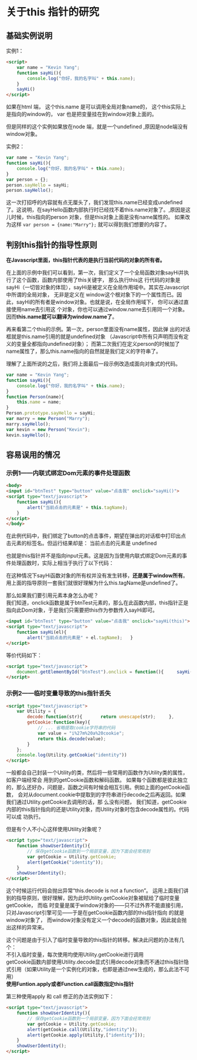 # 关于this 指针的研究

## 基础实例说明

实例1：
```html
<script>
    var name = "Kevin Yang";
    function sayHi(){
        console.log("你好，我的名字叫" + this.name);
    }
    sayHi()
</script>
```
如果在html 端， 这个this.name 是可以调用全局对象name的， 这个this实际上是指向的window的， var 也是把变量挂在到window对象上面的。

但是同样的这个实例如果放在node 端，就是一个undefined ,原因是node端没有window对象。

实例2：
```javascript
var name = "Kevin Yang";   
function sayHi(){     
    console.log("你好，我的名字叫" + this.name);   
}   
var person = {};   
person.sayHello = sayHi;   
person.sayHello(); 
```

这一次打招呼的内容就有点无厘头了，我们发现this.name已经变成undefined了。这说明，在sayHello函数内部执行时已经找不着this.name对象了。,原因是这儿时候，this指向的person 对象，但是this对象上面是没有name属性的。
如果改为这样 `var person = {name:"Marry"};` 就可以得到我们想要的内容了。


## 判别this指针的指导性原则

**在Javascript里面，this指针代表的是执行当前代码的对象的所有者。**

在上面的示例中我们可以看到，第一次，我们定义了一个全局函数对象sayHi并执行了这个函数，函数内部使用了this关键字，
那么执行this这 行代码的对象是sayHi（一切皆对象的体现），sayHi是被定义在全局作用域中。其实在Javascript中所谓的全局对象，
无非是定义在 window这个根对象下的一个属性而已。因此，sayHi的所有者是window对象。也就是说，在全局作用域下，
你可以通过直接使用name去引用这 个对象，你也可以通过window.name去引用同一个对象。因而**this.name就可以翻译为window.name了**。

再来看第二个this的示例。第一次，person里面没有name属性，因此弹 出的对话框就是this.name引用的就是undefined对象
（Javascript中所有只声明而没有定义的变量全都指向undefined对象）；
而第二次我们在定义person的时候加了name属性了，那么this.name指向的自然就是我们定义的字符串了。

理解了上面所说的之后，我们将上面最后一段示例改造成面向对象式的代码。              
```javascript
var name = "Kevin Yang";   
function sayHi(){     
    console.log("你好，我的名字叫" + this.name);   
}  
function Person(name){     
    this.name = name;   
}   
Person.prototype.sayHello = sayHi;   
var marry = new Person("Marry");     
marry.sayHello();   
var kevin = new Person("Kevin");   
kevin.sayHello(); 
```

## 容易误用的情况

### 示例1——内联式绑定Dom元素的事件处理函数
```html
<body>
<input id="btnTest" type="button" value="点击我" onclick="sayHi()">
<script type="text/javascript">   
	function sayHi(){     
		alert("当前点击的元素是" + this.tagName);  
	}   
</script> 
</body>
```
在此例代码中，我们绑定了button的点击事件，期望在弹出的对话框中打印出点击元素的标签名。但运行结果却是： 当前点击的元素是 undefined

也就是this指针并不是指向input元素。这是因为当使用内联式绑定Dom元素的事件处理函数时，实际上相当于执行了以下代码：

在这种情况下sayHi函数对象的所有权并没有发生转移，**还是属于window所有**。用上面的指导原则一套我们就很好理解为什么this.tagName是undefined了。

那么如果我们要引用元素本身怎么办呢？                  
我们知道，onclick函数是属于btnTest元素的，那么在此函数内部，this指针正是指向此Dom对象，于是我们只需要把this作为参数传入sayHi即可。
```html
<input id="btnTest" type="button" value="点击我" onclick="sayHi(this)">
<script type="text/javascript">   
	function sayHi(el){     
		alert("当前点击的元素是" + el.tagName);   } 
</script> 
```
等价代码如下：
```html
<script type="text/javascript">    
	document.getElementById("btnTest").onclick = function(){     sayHi(this);   } 
</script>
```


### 示例2——临时变量导致的this指针丢失
```html
<script type="text/javascript">   
	var Utility = {     
		decode:function(str){       return unescape(str);     },     
		getCookie:function(key){       
			// ... 省略提取cookie字符串的代码       
			var value = "i%27m%20a%20cookie";       
			return this.decode(value);     
		}   
	};   
	console.log(Utility.getCookie("identity")) 
</script>
```
一般都会自己封装一个Utility的类，然后将一些常用的函数作为Utility类的属性，如客户端经常会 用到的getCookie函数和解码函数。
如果每个函数都是彼此独立的，那么还好办，问题是，函数之间有时候会相互引用。例如上面的getCookie函 数，
会对从document.cookie中提取到的字符串进行decode之后再返回。如果我们通过Utility.getCookie去调用的话，那 么没有问题，
我们知道，getCookie内部的this指针指向的还是Utility对象，而Utility对象时包含decode属性的。代码可以成 功执行。

但是有个人不小心这样使用Utility对象呢？
```html
<script type="text/javascript">   
	function showUserIdentity(){     
		// 保存getCookie函数到一个局部变量，因为下面会经常用到     
		var getCookie = Utility.getCookie;     
		alert(getCookie("identity"));   
	}   
	showUserIdentity(); 
</script>
```
这个时候运行代码会抛出异常“this.decode is not a function”。
运用上面我们讲到的指导原则，很好理解，因为此时Utility.getCookie对象被赋给了临时变量getCookie，
而临 时变量是属于window对象的——只不过外界不能直接引用，只对Javascript引擎可见——于是在getCookie函数内部的this指针指向 的就是window对象了，
而window对象没有定义一个decode的函数对象，因此就会抛出这样的异常来。

这个问题是由于引入了临时变量导致的this指针的转移。解决此问题的办法有几个：                         
不引入临时变量，每次使用均使用Utility.getCookie进行调用                        
getCookie函数内部使用Utility.decode显式引用decode对象而不通过this指针隐式引用（如果Utility是一个实例化的对象，也即是通过new生成的，那么此法不可用）                 
**使用Funtion.apply或者Function.call函数指定this指针**                            

第三种使用apply 和 call 修正的办法实例如下：
```html
<script type="text/javascript">   
	function showUserIdentity(){     
		// 保存getCookie函数到一个局部变量，因为下面会经常用到     
		var getCookie = Utility.getCookie;     
		alert(getCookie.call(Utility,"identity"));     
		alert(getCookie.apply(Utility,["identity"]));   
	}   
	showUserIdentity(); 
</script>
```





